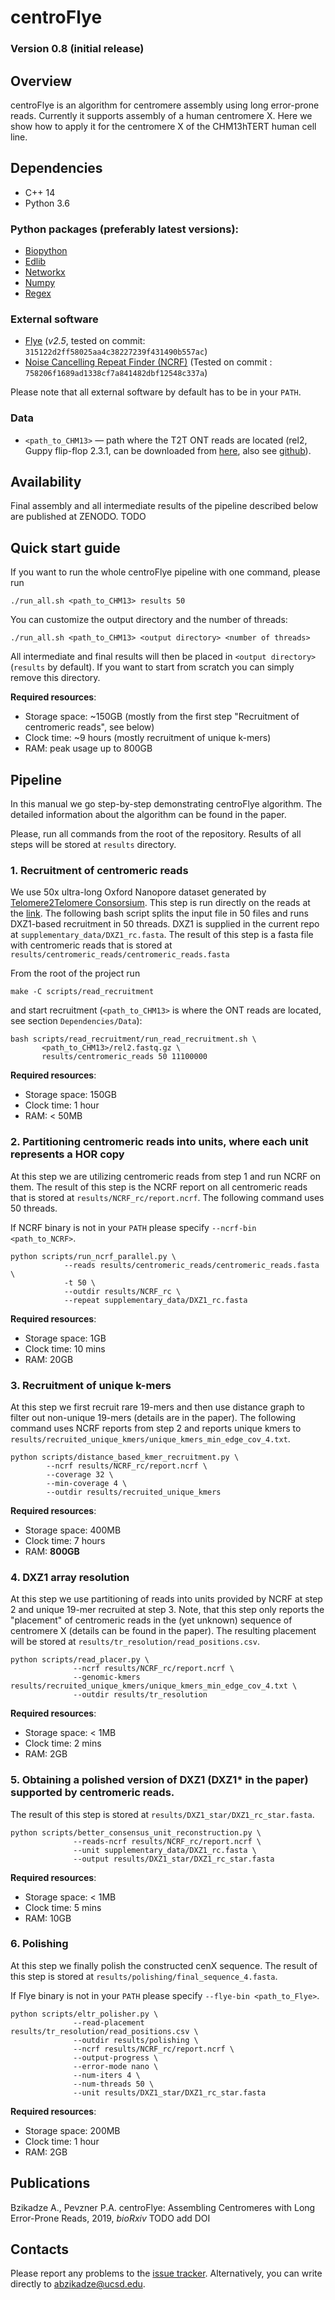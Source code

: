 # centroFlye

### Version 0.8 (initial release)
## Overview
centroFlye is an algorithm for centromere assembly using long error-prone reads.
Currently it supports assembly of a human centromere X.
Here we show how to apply it for the centromere X of the CHM13hTERT human cell line.


## Dependencies

+ C++ 14
+ Python 3.6

### Python packages (preferably latest versions):
+ [Biopython](https://pypi.org/project/biopython/)
+ [Edlib](https://pypi.org/project/edlib/)
+ [Networkx](https://pypi.org/project/networkx/)
+ [Numpy](https://pypi.org/project/numpy/)
+ [Regex](https://pypi.org/project/regex/)

### External software
+ [Flye](https://github.com/fenderglass/Flye) (*v2.5*, tested on commit: `315122d2ff58025aa4c38227239f431490b557ac`)
+ [Noise Cancelling Repeat Finder (NCRF)](https://github.com/makovalab-psu/NoiseCancellingRepeatFinder) (Tested on commit : `758206f1689ad1338cf7a841482dbf12548c337a`)

Please note that all external software by default has to be in your `PATH`.

### Data
+ `<path_to_CHM13>` — path where the T2T ONT reads are located (rel2, Guppy flip-flop 2.3.1, can be downloaded from [here](https://s3.amazonaws.com/nanopore-human-wgs/chm13/nanopore/rel2/rel2.fastq.gz), also see [github](https://github.com/nanopore-wgs-consortium/CHM13)).

## Availability
Final assembly and all intermediate results of the pipeline described below are published at ZENODO. TODO

## Quick start guide

If you want to run the whole centroFlye pipeline with one command, please run
```
./run_all.sh <path_to_CHM13> results 50
```
You can customize the output directory and the number of threads:
```
./run_all.sh <path_to_CHM13> <output directory> <number of threads>
```
All intermediate and final results will then be placed in `<output directory>` (`results` by default).
If you want to start from scratch you can simply remove this directory.

**Required resources**:
+ Storage space: ~150GB (mostly from the first step "Recruitment of centromeric reads", see below)
+ Clock time: ~9 hours (mostly recruitment of unique k-mers)
+ RAM: peak usage up to 800GB



## Pipeline
In this manual we go step-by-step demonstrating centroFlye algorithm.
The detailed information about the algorithm can be found in the paper.

Please, run all commands from the root of the repository.
Results of all steps will be stored at `results` directory.

### 1. Recruitment of centromeric reads

We use 50x ultra-long Oxford Nanopore dataset generated by [Telomere2Telomere Consorsium](https://github.com/nanopore-wgs-consortium/CHM13). 
This step is run directly on the reads at the [link](https://s3.amazonaws.com/nanopore-human-wgs/chm13/nanopore/rel2/rel2.fastq.gz).
The following bash script splits the input file in 50 files and runs DXZ1-based recruitment in 50 threads.
DXZ1 is supplied in the current repo at ``supplementary_data/DXZ1_rc.fasta``.
The result of this step is a fasta file with centromeric reads that is stored at `results/centromeric_reads/centromeric_reads.fasta`

From the root of the project run 
```
make -C scripts/read_recruitment
```
and start recruitment (`<path_to_CHM13>` is where the ONT reads are located, see section `Dependencies/Data`):
```
bash scripts/read_recruitment/run_read_recruitment.sh \
       <path_to_CHM13>/rel2.fastq.gz \
       results/centromeric_reads 50 11100000
```
**Required resources**:
+ Storage space: 150GB
+ Clock time: 1 hour
+ RAM: < 50MB

### 2. Partitioning centromeric reads into units, where each unit represents a HOR copy
At this step we are utilizing centromeric reads from step 1 and run NCRF on them.
The result of this step is the NCRF report on all centromeric reads that is stored at `results/NCRF_rc/report.ncrf`.
The following command uses 50 threads.

If NCRF binary is not in your `PATH` please specify `--ncrf-bin <path_to_NCRF>`.
```
python scripts/run_ncrf_parallel.py \
            --reads results/centromeric_reads/centromeric_reads.fasta \
            -t 50 \
            --outdir results/NCRF_rc \
            --repeat supplementary_data/DXZ1_rc.fasta
```
**Required resources**:
+ Storage space: 1GB
+ Clock time: 10 mins
+ RAM: 20GB

### 3. Recruitment of unique k-mers
At this step we first recruit rare 19-mers and then use distance graph to filter out non-unique 19-mers (details are in the paper).
The following command uses NCRF reports from step 2 and reports unique kmers to `results/recruited_unique_kmers/unique_kmers_min_edge_cov_4.txt`.

```
python scripts/distance_based_kmer_recruitment.py \
        --ncrf results/NCRF_rc/report.ncrf \
        --coverage 32 \
        --min-coverage 4 \
        --outdir results/recruited_unique_kmers
```
**Required resources**:
+ Storage space: 400MB
+ Clock time: 7 hours
+ RAM: **800GB**

### 4. DXZ1 array resolution
At this step we use partitioning of reads into units provided by NCRF at step 2 and unique 19-mer recruited at step 3.
Note, that this step only reports the "placement" of centromeric reads in the (yet unknown) sequence of centromere X (details can be found in the paper).
The resulting placement will be stored at ``results/tr_resolution/read_positions.csv``.

```
python scripts/read_placer.py \
              --ncrf results/NCRF_rc/report.ncrf \
              --genomic-kmers results/recruited_unique_kmers/unique_kmers_min_edge_cov_4.txt \
              --outdir results/tr_resolution
```
**Required resources**:
+ Storage space: < 1MB
+ Clock time: 2 mins
+ RAM: 2GB

### 5. Obtaining a polished version of DXZ1 (DXZ1* in the paper) supported by centromeric reads.
The result of this step is stored at  `results/DXZ1_star/DXZ1_rc_star.fasta`.

```
python scripts/better_consensus_unit_reconstruction.py \
              --reads-ncrf results/NCRF_rc/report.ncrf \
              --unit supplementary_data/DXZ1_rc.fasta \
              --output results/DXZ1_star/DXZ1_rc_star.fasta
```
**Required resources**:
+ Storage space: < 1MB
+ Clock time: 5 mins
+ RAM: 10GB

### 6. Polishing
At this step we finally polish the constructed cenX sequence.
The result of this step is stored at `results/polishing/final_sequence_4.fasta`.

If Flye binary is not in your `PATH` please specify `--flye-bin <path_to_Flye>`.
```
python scripts/eltr_polisher.py \
              --read-placement results/tr_resolution/read_positions.csv \
              --outdir results/polishing \
              --ncrf results/NCRF_rc/report.ncrf \
              --output-progress \
              --error-mode nano \
              --num-iters 4 \
              --num-threads 50 \
              --unit results/DXZ1_star/DXZ1_rc_star.fasta
```
**Required resources**:
+ Storage space: 200MB
+ Clock time: 1 hour
+ RAM: 2GB


## Publications
Bzikadze A., Pevzner P.A. centroFlye: Assembling Centromeres with Long Error-Prone Reads, 2019, *bioRxiv* TODO add DOI

## Contacts
Please report any problems to the [issue tracker](https://github.com/seryrzu/centroFlye/issues).
Alternatively, you can write directly to [abzikadze@ucsd.edu](mailto:abzikadze@ucsd.edu).
